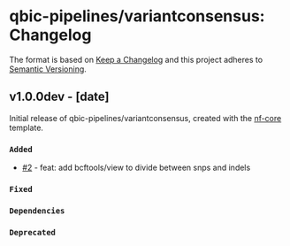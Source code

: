 # qbic-pipelines/variantconsensus: Changelog

The format is based on [Keep a Changelog](https://keepachangelog.com/en/1.0.0/)
and this project adheres to [Semantic Versioning](https://semver.org/spec/v2.0.0.html).

## v1.0.0dev - [date]

Initial release of qbic-pipelines/variantconsensus, created with the [nf-core](https://nf-co.re/) template.

### `Added`

- [#2](https://github.com/qbic-pipelines/variantconsensus/pull/2) - feat: add bcftools/view to divide between snps and indels

### `Fixed`

### `Dependencies`

### `Deprecated`
